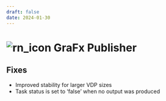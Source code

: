 ```yaml
---
draft: false
date: 2024-01-30
---
```


# ![rn_icon](../../../../../assets/CHILI_LOGOS_OK-21.svg) GraFx Publisher

<!-- more -->

## Fixes

- Improved stability for larger VDP sizes
- Task status is set to ‘false’ when no output was produced
